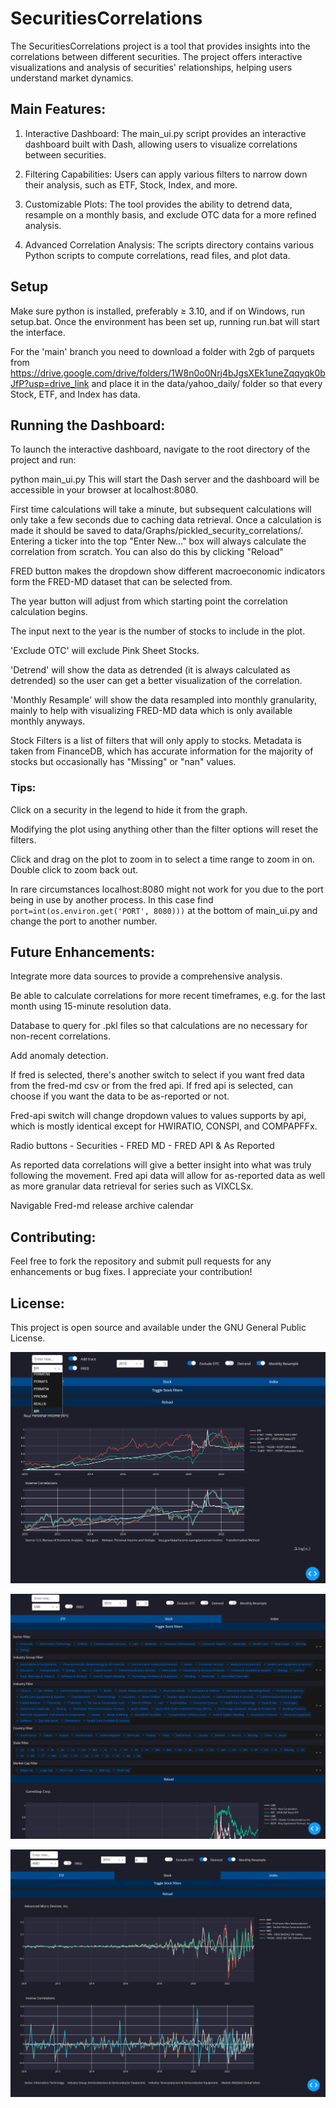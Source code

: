 # SecuritiesCorrelations
The SecuritiesCorrelations project is a tool that provides insights into the correlations between different securities. The project offers interactive visualizations and analysis of securities' relationships, helping users understand market dynamics.


## Main Features:
1. Interactive Dashboard: The main_ui.py script provides an interactive dashboard built with Dash, allowing users to visualize correlations between securities.

2. Filtering Capabilities: Users can apply various filters to narrow down their analysis, such as ETF, Stock, Index, and more.

3. Customizable Plots: The tool provides the ability to detrend data, resample on a monthly basis, and exclude OTC data for a more refined analysis.

4. Advanced Correlation Analysis: The scripts directory contains various Python scripts to compute correlations, read files, and plot data.
    
## Setup
Make sure python is installed, preferably ≥ 3.10, and if on Windows, run setup.bat. Once the environment has been set up, running run.bat will start the interface. 

For the 'main' branch you need to download a folder with 2gb of parquets from https://drive.google.com/drive/folders/1W8n0o0Nrj4bJgsXEk1uneZqqyqk0bJfP?usp=drive_link and place it in the data/yahoo_daily/ folder so that every Stock, ETF, and Index has data.   

## Running the Dashboard:
To launch the interactive dashboard, navigate to the root directory of the project and run:

python main_ui.py
This will start the Dash server and the dashboard will be accessible in your browser at localhost:8080. 

First time calculations will take a minute, but subsequent calculations will only take a few seconds due to caching data retrieval. Once a calculation is made it should be saved to data/Graphs/pickled_security_correlations/.
Entering a ticker into the top "Enter New..." box will always calculate the correlation from scratch. You can also do this by clicking "Reload"  

FRED button makes the dropdown show different macroeconomic indicators form the FRED-MD dataset that can be selected from.

The year button will adjust from which starting point the correlation calculation begins. 

The input next to the year is the number of stocks to include in the plot.

'Exclude OTC' will exclude Pink Sheet Stocks.

'Detrend' will show the data as detrended (it is always calculated as detrended) so the user can get a better visualization of the correlation.

'Monthly Resample' will show the data resampled into monthly granularity, mainly to help with visualizing FRED-MD data which is only available monthly anyways.

Stock Filters is a list of filters that will only apply to stocks. Metadata is taken from FinanceDB, which has accurate information for the majority of stocks but occasionally has "Missing" or "nan" values.

### Tips:
Click on a security in the legend to hide it from the graph.

Modifying the plot using anything other than the filter options will reset the filters.

Click and drag on the plot to zoom in to select a time range to zoom in on. Double click to zoom back out.

In rare circumstances localhost:8080 might not work for you due to the port being in use by another process. In this case find `port=int(os.environ.get('PORT', 8080)))` at the bottom of main_ui.py and change the port to another number. 

## Future Enhancements:
Integrate more data sources to provide a comprehensive analysis.

Be able to calculate correlations for more recent timeframes, e.g. for the  last month using 15-minute resolution data.

Database to query for .pkl files so that calculations are no necessary for non-recent correlations. 

Add anomaly detection.

If fred is selected, there's another switch to select if you want fred data from the fred-md csv or from the fred api. If fred api is selected, can choose if you want the data to be as-reported or not.

Fred-api switch will change dropdown values to values supports by api, which is mostly identical except for HWIRATIO, CONSPI, and COMPAPFFx.

Radio buttons - Securities - FRED MD - FRED API & As Reported

As reported data correlations will give a better insight into what was truly following the movement. Fred api data will allow for as-reported data as well as more granular data retrieval for series such as VIXCLSx. 

Navigable Fred-md release archive calendar

## Contributing:
Feel free to fork the repository and submit pull requests for any enhancements or bug fixes. I appreciate your contribution!

## License:
This project is open source and available under the GNU General Public License.

![RPI Plot](ui/screenshots/RPI_fred_2010.png)

![Dropdown Filters](ui/screenshots/GME_filters.png)

![AMD Plot](ui/screenshots/AMD_detrended_monthly_2010.png)
